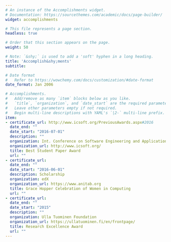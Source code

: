 ```yaml
---
# An instance of the Accomplishments widget.
# Documentation: https://sourcethemes.com/academic/docs/page-builder/
widget: accomplishments

# This file represents a page section.
headless: true

# Order that this section appears on the page.
weight: 50

# Note: `&shy;` is used to add a 'soft' hyphen in a long heading.
title: 'Accomplish&shy;ments'
subtitle:

# Date format
#   Refer to https://wowchemy.com/docs/customization/#date-format
date_format: Jan 2006

# Accomplishments.
#   Add/remove as many `item` blocks below as you like.
#   `title`, `organization`, and `date_start` are the required parameters.
#   Leave other parameters empty if not required.
#   Begin multi-line descriptions with YAML's `|2-` multi-line prefix.
item:
- certificate_url: http://www.icsoft.org/PreviousAwards.aspx#2016
  date_end: ""
  date_start: "2016-07-01"
  description: ""
  organization: Int. Conference on Software Engineering and Applications (ICSOFT)
  organization_url: http://www.icsoft.org/
  title: Best Student Paper Award
  url: ""
- certificate_url: 
  date_end: ""
  date_start: "2016-06-01"
  description: Scholarship
  organization: edX
  organization_url: https://www.anitab.org
  title: Grace Hopper Celebration of Women in Computing
  url: ""
- certificate_url:
  date_end: ""
  date_start: "2015"
  description: ""
  organization: Ulla Tuominen Foundation
  organization_url: https://ullatuominen.fi/en/frontpage/
  title: Research Excellence Award
  url: ""
---
```

